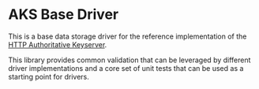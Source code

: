 # AKS Base Driver

This is a base data storage driver for the reference implementation of the  [HTTP Authoritative Keyserver](https://github.com/AuthoritativeKeyServerWG/aks).

This library provides common validation that can be leveraged by different driver implementations and a core set of unit tests that can be used as a starting point for drivers.

